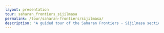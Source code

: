```yaml
---
layout: presentation
tour: saharan_frontiers_sijilmasa
permalink: /tour/saharan-frontiers/sijilmasa/
description: "A guided tour of the Saharan Frontiers - Sijilmasa section of Northwestern University's Block Museum exhibition of Caravans of Gold."
---
```

